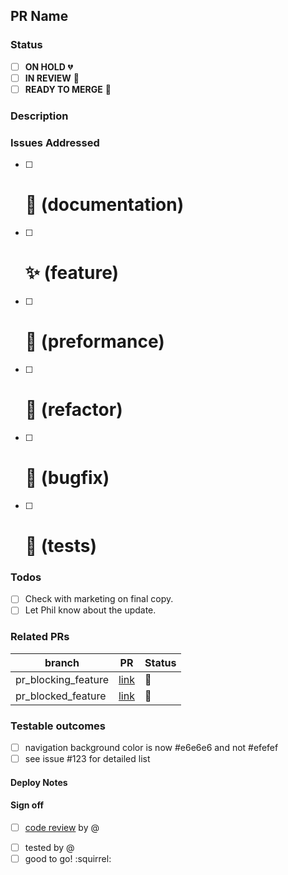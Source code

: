 ## PR Name

### Status
<!--  -->
- [ ] **ON HOLD** :broken_heart:
- [ ] **IN REVIEW** :yellow_heart:
- [ ] **READY TO MERGE** :green_heart:

### Description
<!-- A few sentences describing the overall goals of the pull request's commits. -->

### Issues Addressed
<!-- All the issues that this PR is attempting to solve in a checklist. -->
<!-- Reference with pound sign notation and check as complete. emoji optional -->

 - [ ] # :ledger:   (documentation)
 - [ ] # :sparkles: (feature)
 - [ ] # :rocket:   (preformance)
 - [ ] # :wrench:   (refactor)
 - [ ] # :bug:      (bugfix)
 - [ ] # :pill:     (tests)

### Todos
<!-- Any prerequisites that need to happen before this is ready. -->
<!-- Not so large that they need to be issues, but just a quick  checklist. -->
- [ ] Check with marketing on final copy.
- [ ] Let Phil know about the update.

### Related PRs
<!-- List of related PRs. -->

branch | PR     | Status
------ | ------ | -----
pr_blocking_feature | [link]() | :rotating_light:
pr_blocked_feature | [link]() | :construction:

### Testable outcomes
<!-- Help out QA and let them know what they should be seeing, or shouldn't be seeing -->
<!-- Inline changes or link to issues -->
- [ ] navigation background color is now #e6e6e6 and not #efefef
- [ ] see issue #123 for detailed list

#### Deploy Notes
<!-- Notes regarding deployment the contained body of work. These should note any
db migrations, etc. -->

#### Sign off
<!-- These are the last things that need to happen in order for the code to get pushed out. -->

- [ ] [code review]() by @
<!-- There are the potential for multiple code reviews within github. and this thread could get long
add a link to the review along with your name for easy reference. -->
- [ ] tested by @
- [ ] good to go! :squirrel:
